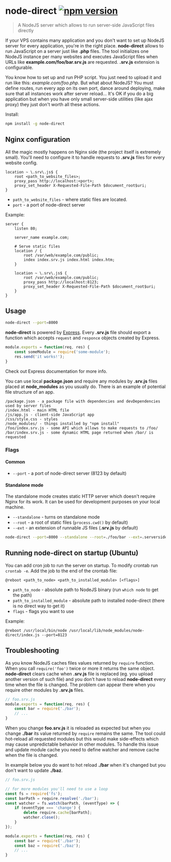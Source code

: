 # node-direct [![npm version](https://badge.fury.io/js/node-direct.svg)](https://badge.fury.io/js/node-direct)

> A NodeJS server which allows to run server-side JavaScript files directly

If your VPS contains many application and you don't want to set up NodeJS server for every application, you're in the right place. **node-direct** allows to run JavaScript on a server just like **.php** files. The tool initializes one NodeJS instance per many websites and executes JavaScript files when URLs like **example.com/foo/bar.srv.js** are requested. **.srv.js** extension is configurable.

You know how to set up and run PHP script. You just need to upload it and run like this: *example.com/foo.php*. But what about NodeJS? You must define routes, run every app on its own port, dance around deploying, make sure that all instances work after server reload... It's OK if you do a big application but when you have only small server-side utilities (like ajax proxy) they just don't worth all these actions.

Install:
```sh
npm install -g node-direct
```

## Nginx configuration

All the magic mostly happens on Nginx side (the project itself is extremely small). You'll need to configure it to handle requests to **.srv.js** files for every website config.

```nginx
location ~ \.srv\.js$ {
    root <path_to_website_files>;
    proxy_pass http://localhost:<port>;
    proxy_set_header X-Requested-File-Path $document_root$uri;
}
```

- ``path_to_website_files`` - where static files are located.
- ``port`` - a port of node-direct server

Example:
```nginx
server {
    listen 80;

    server_name example.com;

    # Serve static files
    location / {
        root /var/web/example.com/public;
        index index.srv.js index.html index.htm;
    }

    location ~ \.srv\.js$ {
        root /var/web/example.com/public;
        proxy_pass http://localhost:8123;
        proxy_set_header X-Requested-File-Path $document_root$uri;
    }
}
```

## Usage

```sh
node-direct --port=8000
```

**node-direct** is powered by [Express](http://expressjs.com/). Every **.srv.js** file should export a function which accepts ``request`` and ``responce`` objects created by Express.

```js
module.exports = function(req, res) {
    const someModule = require('some-module');
    res.send('it works!');
}
```
Check out Express documentation for more info.

You can use local **package.json** and require any modules by **.srv.js** files placed at **node_modules** as you usually do. There is an example of potential file structure of an app.
```
/package.json - a package file with dependencies and devDependencies used by server files
/index.html - main HTML file
/js/app.js - client-side JavaScript app
/css/style.css - styles
/node_modules/ - things installed by "npm install"
/foo/index.srv.js - some API which allows to make requests to /foo/
/bar/index.srv.js - some dynamic HTML page returned when /bar/ is requested
```

### Flags
#### Common
- ``--port`` - a port of node-direct server (8123 by default)

#### Standalone mode
The standalone mode creates static HTTP server which doesn't require Nginx for its work. It can be used for development purposes on your local machine.
- ``--standalone`` - turns on standalone mode
- ``--root`` - a root of static files (``process.cwd()`` by default)
- ``--ext`` - an extension of runnable JS files (**.srv.js** by default)

```sh
node-direct --port=8000 --standalone --root=./foo/bar --ext=.serverside.js
```


## Running node-direct on startup (Ubuntu)

You can add cron job to run the server on startup. To modify crontab run ``crontab -e``. Add the job to the end of the crontab file:

```
@reboot <path_to_node> <path_to_installed_module> [<flags>]
```

- ``path_to_node`` - absolute path to NodeJS binary (run ``which node`` to get the path)
- ``path_to_installed_module`` - absolute path to installed node-direct (there is no direct way to get it)
- ``flags`` - flags you want to use

Example:
```
@reboot /usr/local/bin/node /usr/local/lib/node_modules/node-direct/index.js --port=8123
```

## Troubleshooting

As you know NodeJS caches files values returned by ``require`` function. When you call ``require('foo')`` twice or more it returns the same object. **node-direct** clears cache when **.srv.js** file is replaced (eg. you upload another version of such file) and you don't have to reload **node-direct** every time when the file is changed. The problem can appear there when you require other modules by **.srv.js** files.
```js
// foo.srv.js
module.exports = function(req, res) {
    const bar = require('./bar');
    // ...
}
```

When you change **foo.srv.js** it is reloaded as expected but when you change **./bar** its value returned by ``require`` remains the same. The tool could hot-reload all requested modules but this would make side-effects which may cause unpredictable behavior in other modules. To handle this issue and update module cache you need to define watcher and remove cache when the file is changed.

In example below you do want to hot reload **./bar** when it's changed but you don't want to update **./baz**.

```js
// foo.srv.js

// for more modules you'll need to use a loop
const fs = require('fs');
const barPath = require.resolve('./bar');
const watcher = fs.watch(barPath, (eventType) => {
    if (eventType === 'change') {
        delete require.cache[barPath];
        watcher.close();
    }
});

module.exports = function(req, res) {
    const bar = require('./bar');
    const baz = require('./baz');
    // ...
}
```
